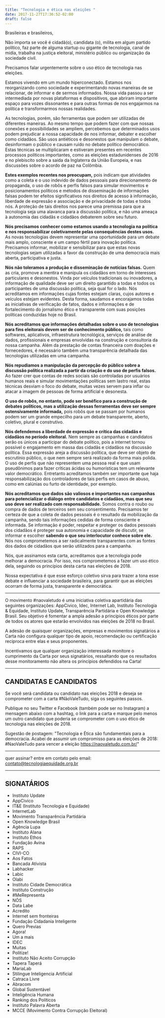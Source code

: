 ```yaml
---
title: "Tecnologia e ética nas eleições "
date: 2017-11-27T17:36:52-02:00
draft: false
---
```

Brasileiras e brasileiros,

Não importa se você é cidadã(o), candidata (o), milita em algum partido político, faz parte de alguma startup ou gigante de tecnologia, canal de mídia, trabalha na justiça eleitoral, ministério público ou organização da sociedade civil.

Precisamos falar urgentemente sobre o uso ético de tecnologia nas eleições.

Estamos vivendo em um mundo hiperconectado. Estamos nos reorganizando como sociedade e experimentando novas maneiras de se relacionar, de informar e de sermos informados. Nossa vida passou a ser intermediada por novas plataformas e dispositivos, que abriram importante espaço para vozes dissonantes e para outras formas de nos engajarmos na política e transformarmos nossas realidades.

As tecnologias, porém, são ferramentas que podem ser utilizadas de diferentes maneiras. Ao mesmo tempo que podem fazer com que nossas conexões e possibilidades se ampliem, percebemos que determinados usos podem prejudicar a nossa capacidade de nos informar, debater e escolher como cidadãos. São usos antiéticos e desonestos que manipulam o debate, desinformam o público e causam ruído no debate político democrático. Estas técnicas se multiplicaram e estiveram presentes em recentes processos políticos importantes, como as eleições estadunidenses de 2016 e no plebiscito sobre a saída da Inglaterra da União Europeia, e nas discussões sobre o acordo de paz na Colômbia.

**Estes exemplos recentes nos preocupam,** pois indicam que atividades como a coleta e o uso indevido de dados pessoais para direcionamento de propaganda, o uso de robôs e perfis falsos para simular movimentos e posicionamentos políticos e métodos de disseminação de informações falsas podem ter efeitos significativos nos direitos de acesso à informação, liberdade de expressão e associação e de privacidade de todas e todos nós. A proteção de tais direitos nos parece uma premissa para que a tecnologia seja uma alavanca para a discussão política, e não uma ameaça à autonomia das cidadãs e cidadãos debaterem sobre seu futuro.

**Nós precisamos conhecer como estamos usando a tecnologia na política e nos responsabilizar coletivamente pelas consequências destes usos.** As novas tecnologias devem representar uma oportunidade para um debate mais amplo, consciente e um campo fértil para inovação política. Precisamos informar, mobilizar e sensibilizar para que estas novas tecnologias sejam utilizadas a favor da construção de uma democracia mais aberta, participativa e justa.

**Nós não toleramos a produção e disseminação de notícias falsas.** Quem as cria, promove a mentira e manipula os cidadãos em torno de interesses particulares e desonestos. Vinda por veículos tradicionais ou inovadores, a informação de qualidade deve ser um direito garantido a todas e todos os participantes de uma discussão política, seja qual for o lado. Nós acreditamos em informações cujas fontes estejam claras, cujos autores e veículos estejam evidentes. Desta forma, saudamos e encorajamos todas as iniciativas de verificação de fatos, dados e informações e de fortalecimento do jornalismo ético e transparente com suas posições políticas conduzidas hoje no Brasil.

**Nós acreditamos que informações detalhadas sobre o uso de tecnologias para fins eleitorais devem ser de conhecimento público,** tais como softwares, aplicativos, infraestrutura tecnológica, serviços de análise de dados, profissionais e empresas envolvidas na construção e consultoria da nossa campanha. Além da prestação de contas financeira com doações e fornecedores, é necessário também uma transparência detalhada das tecnologias utilizadas em uma campanha.

**Nós repudiamos a manipulação da percepção do público sobre a discussão política realizada a partir da criação e do uso de perfis falsos.** Ao fazer crer que contas de redes sociais são controladas por usuários humanos reais e simular movimentações políticas sem lastro real, estas técnicas desviam o foco do debate, muitas vezes servem para inflar ou atacar a imagem de pessoas de forma artificial e desonesta.

**O uso de robôs, no entanto, pode ser benéfico para a construção de debates políticos, mas a utilização dessas ferramentas deve ser sempre ostensivamente informada,** pois robôs que se passam por humanos podem ser um grande empecilho para um debate transparente, aberto, coletivo, plural e construtivo.

**Nós defendemos a liberdade de expressão e crítica das cidadãs e cidadãos no período eleitoral.** Nem sempre as campanhas e candidatos serão os únicos a participar do debate político, pois a internet tornou possível o engajamento em massa das cidadãs e cidadãos na discussão política. Essa expressão areja a discussão política, que deve ser objeto de escrutínio público, o que nem sempre será realizado da forma mais polida. O uso de perfis que não representem uma pessoa real e que usam pseudônimos para fazer críticas ácidas ou humorísticas tem um relevante valor democrático. Entretanto acreditamos também ser importante que haja responsabilização dos controladores de tais perfis em casos de abuso, como em calúnias ou furto de identidade, por exemplo.

**Nós acreditamos que dados são valiosos e importantes nas campanhas para potencializar o diálogo entre candidatos e cidadãos, mas que seu uso deve ser realizado com responsabilidade.** Somos contra o roubo ou compra de dados de terceiros sem seu consentimento. Precisamos ter certeza de que a coleta de dados pessoais é o resultado da mobilização da campanha, sendo tais informações cedidas de forma consciente e informada. Se informação é poder, respeitar e proteger os dados pessoais dos cidadãos é proteger sua autonomia e capacidade de discutir, se informar e escolher **sabendo o que seu interlocutor conhece sobre ele.** Nós nos comprometemos a ser radicalmente transparentes com as fontes dos dados de cidadãos que serão utilizados para a campanha.



Nós, que assinamos esta carta, acreditamos que a tecnologia pode melhorar a democracia. Por isso, nos comprometemos a fazer um uso ético dela, seguindo os princípios desta carta nas eleições de 2018.

Nossa expectativa é que esse esforço coletivo sirva para trazer a tona esse debate e influenciar a sociedade brasileira, para garantir que as eleições ocorram de forma justa, transparente e democrática.


---

O movimento #naovaletudo é uma iniciativa coletiva apartidária das seguintes organizações: AppCivico, Idec, Internet Lab, Instituto Tecnologia & Equidade, Instituto Update, Transparência Partidária e Open Knowledge Brasil. Seu objetivo é fomentar a ampla adesão a princípios éticos por parte de todos os atores que estarão envolvidos nas eleições de 2018 no Brasil.

A adesão de quaisquer organizações, empresas e movimentos signatários a Carta não configura qualquer tipo de apoio, recomendação ou certificação recíproca entre elas e  seus proponentes.

Incentivamos que qualquer organização interessada monitore o cumprimento da Carta por seus signatários, ressaltando que os resultados desse monitoramento não altera os princípios defendidos na Carta!

---

## CANDIDATAS E CANDIDATOS

Se você será candidata ou candidato nas eleições 2018 e deseja se comprometer com a carta #NãoValeTudo, siga os seguintes passos.

Publique no seu Twitter e Facebook (também pode ser no Instagram) a mensagem abaixo com a hashtag, o link para a carta e marque pelo menos um outro candidato que poderia se comprometer com o uso ético de tecnologia nas eleições de 2018.

Sugestão de postagem:
"Tecnologia e Ética são fundamentais para a democracia. Acabei de assumir um compromisso para as eleições de 2018: #NaoValeTudo para vencer a eleição 
https://naovaletudo.com.br/"

---

quer assinar? entre em contato pelo email: contato@tecnologiaequidade.org.br

---

## SIGNATÁRIOS

- Instituto Update
- AppCivico
- IT&E (Instituto Tecnologia e Equidade)
- InternetLab
- Movimento Transparência Partidária
- Open Knowledge Brasil
- Agência Lupa
- Instituto Alana
- Instituto Ethos
- Fundação Avina
- RAPS
- CIVI-CO
- Aos Fatos
- Bancada Ativista
- Labhacker
- Labic
- Olabi
- Instituto Cidade Democrática
- Instituto Construção
- #MeRepresenta
- NÓS
- Data Labe
- Acredito
- Internet sem fronteiras
- Fundação Cidadania Inteligente
- Quero Previas
- Agora!
- Um a mais
- IDEC
- Muitas
- Politize!
- Instituto Não Aceito Corrupção
- Tapera Taperá
- MariaLab
- Stilingue Inteligencia Artificial
- Catraca Livre
- Abracom
- Global Sustentável
- Inteligência Humana
- Ranking dos Políticos
- Instituto Palavra Aberta 
- MCCE (Movimento Contra Corrupção Eleitoral)
